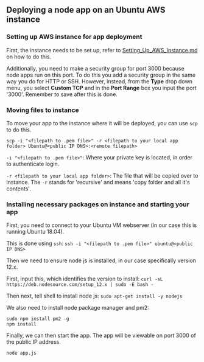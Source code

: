## Deploying a node app on an Ubuntu AWS instance

### Setting up AWS instance for app deployment

First, the instance needs to be set up, refer to [Setting_Up_AWS_Instance.md](..%2FSetting_Up_AWS_Instance%2FSetting_Up_AWS_Instance.md) on how to do this.

Additionally, you need to make a security group for port 3000 because node apps run on this port. To do this you add a security group in the same way you do for HTTP or SSH. However, instead, from the **Type** drop down menu, you select **Custom TCP** and in the **Port Range** box you input the port '3000'. Remember to save after this is done.

### Moving files to instance

To move your app to the instance where it will be deployed, you can use `scp` to do this.

`scp -i "<filepath to .pem file>" -r <filepath to your local app folder> Ubuntu@<public IP DNS>:<remote filepath>`

`-i "<filepath to .pem file>"`: Where your private key is located, in order to authenticate login.

`-r <filepath to your local app folder>`: The file that will be copied over to instance. The `-r` stands for 'recursive' and means 'copy folder and all it's contents'.


### Installing necessary packages on instance and starting your app

First, you need to connect to your Ubuntu VM webserver (in our case this is running Ubuntu 18.04).

This is done using `ssh`: 
`ssh -i "<filepath to .pem file>" ubuntu@<public IP DNS>`

Then we need to ensure node js is installed, in our case specifically version 12.x.

First, input this, which identifies the version to install: `curl -sL https://deb.nodesource.com/setup_12.x | sudo -E bash -`

Then next, tell shell to install node js: `sudo apt-get install -y nodejs`

We also need to install node package manager and pm2: 
```
sudo npm install pm2 -g
npm install
```

Finally, we can then start the app. The app will be viewable on port 3000 of the public IP address.

`node app.js`